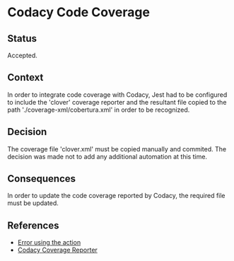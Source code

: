# Codacy Code Coverage

## Status

Accepted.

## Context

In order to integrate code coverage with Codacy, Jest had to be configured to include the 'clover' coverage reporter and the resultant file copied to the path './coverage-xml/cobertura.xml' in order to be recognized.

## Decision

The coverage file 'clover.xml' must be copied manually and commited. The decision was made not to add any additional automation at this time.

## Consequences

In order to update the code coverage reported by Codacy, the required file must be updated.

## References
  * [Error using the action](https://github.com/codacy/codacy-coverage-reporter-action/issues/8)
  * [Codacy Coverage Reporter](https://github.com/codacy/codacy-coverage-reporter)
